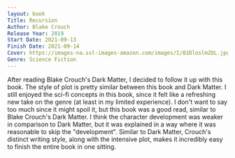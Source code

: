 ```yaml
---
layout: book
Title: Recursion
Author: Blake Crouch
Release Year: 2019
Start Date: 2021-09-13
Finish Date: 2021-09-14
Cover: https://images-na.ssl-images-amazon.com/images/I/81DloslmZOL.jpg
Genre: Science Fiction
---
```


After reading Blake Crouch's Dark Matter, I decided to follow it up with this book. The style of plot is pretty similar between this book and Dark Matter. I still enjoyed the sci-fi concepts in this book, since it felt like a refreshing new take on the genre (at least in my limited experience). I don't want to say too much since it might spoil it, but this book was a good read, similar to Blake Crouch's Dark Matter. I think the character development was weaker in comparison to Dark Matter, but it was explained in a way where it was reasonable to skip the "development". Similar to Dark Matter, Crouch's distinct writing style, along with the intensive plot, makes it incredibly easy to finish the entire book in one sitting.
